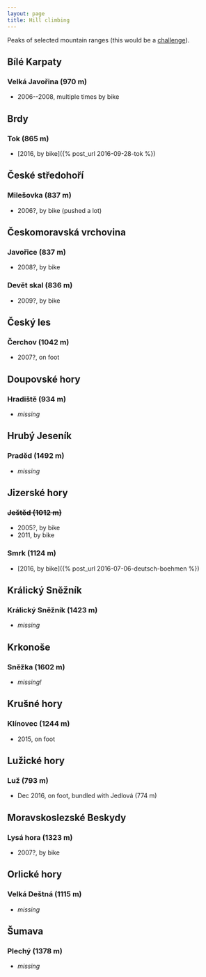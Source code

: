 ```yaml
---
layout: page
title: Hill climbing
---
```


Peaks of selected mountain ranges (this would be a [challenge][1]).

[1]: https://cs.wikipedia.org/wiki/Seznam_geomorfologick%C3%BDch_celk%C5%AF_v_%C4%8Cesku




## Bílé Karpaty

### Velká Javořina (970 m)
  * 2006--2008, multiple times by bike


## Brdy

### Tok (865 m)
  * [2016, by bike]({% post_url 2016-09-28-tok %})

## České středohoří

### Milešovka (837 m)
  * 2006?, by bike (pushed a lot)


## Českomoravská vrchovina

### Javořice (837 m)
  * 2008?, by bike

### Devět skal (836 m)
  * 2009?, by bike


## Český les

### Čerchov (1042 m)
  * 2007?, on foot


## Doupovské hory

### Hradiště (934 m)
  * _missing_


## Hrubý Jeseník

### Praděd (1492 m)
  * _missing_


## Jizerské hory

### <del>Ještěd (1012 m)</del>
  * 2005?, by bike
  * 2011, by bike

### Smrk (1124 m)
  * [2016, by bike]({% post_url 2016-07-06-deutsch-boehmen %})

## Králický Sněžník

### Králický Sněžník (1423 m)
  * _missing_


## Krkonoše

### Sněžka (1602 m)
  * _missing!_


## Krušné hory

### Klínovec (1244 m)
  * 2015, on foot


## Lužické hory

### Luž (793 m)
  * Dec 2016, on foot, bundled with Jedlová (774 m)


## Moravskoslezské Beskydy

### Lysá hora (1323 m)
  * 2007?, by bike


## Orlické hory

### Velká Deštná (1115 m)
  * _missing_


## Šumava

### Plechý (1378 m)
  * _missing_



